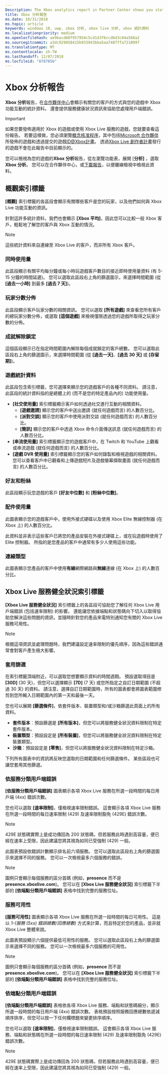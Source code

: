 ```yaml
---
Description: The Xbox analytics report in Partner Center shows you statistics about how your customers are engaging with the Xbox features in your product.
title: Xbox 分析報告
ms.date: 10/31/2018
ms.topic: article
keywords: windows 10, uwp, xbox 分析, xbox live 分析, xbox 統計資料
ms.localizationpriority: medium
ms.openlocfilehash: ae9bacd88f957954c5cd1d3f6ccd6d3c04a568a2
ms.sourcegitcommit: a3dc929858415b933943bba5aa7487ffa721899f
ms.translationtype: MT
ms.contentlocale: zh-TW
ms.lasthandoff: 12/07/2018
ms.locfileid: "8787856"
---
```

# <a name="xbox-analytics-report"></a>Xbox 分析報告

**Xbox 分析**報告，在[合作夥伴中心](https://partner.microsoft.com/dashboard)會顯示有關您的客戶的方式與您的遊戲中 Xbox 功能互動的統計資料。 還會提供服務健康狀況資訊來協助您處理用戶端錯誤。

> [!IMPORTANT]
> 如果您要發佈適用於 Xbox 的遊戲或使用 Xbox Live 服務的遊戲，您就要查看這份報告。 若要這樣做，您必須瀏覽[概念核准程序](../gaming/concept-approval.md)，其中包括[Microsoft 合作夥伴](../xbox-live/developer-program-overview.md#microsoft-partners)所發佈的遊戲和透過提交的遊戲[ID@Xbox計畫](../xbox-live/developer-program-overview.md#id)。 透過[Xbox Live 創作者計畫](../xbox-live/get-started-with-creators/get-started-with-xbox-live-creators.md)發行的遊戲不會在此報告中目前顯示的。

您可以檢視為您的遊戲的**Xbox 分析**報告，從左瀏覽功能表，展開 [**分析]** ，選取**Xbox 分析**。  您可以在合作夥伴中心，或[下載報告](download-analytic-reports.md)，以便離線檢視中檢視此資料。


## <a name="overview-tab"></a>概觀索引標籤

**\[概觀\]** 索引標籤的各區段會顯示有關哪些客戶是您的玩家，以及他們如何與 Xbox Live 功能互動的資訊。

針對這許多統計資料，我們也會顯示 **\[Xbox 平均\]**，因此您可以比較一般 Xbox 客戶，輕鬆地了解您的客戶與 Xbox 互動的情況。

> [!NOTE]
> 這些統計資料來自連線至 Xbox Live 的客戶，而非所有 Xbox 客戶。


### <a name="concurrent-usage"></a>同時使用量

此區段顯示有關平均每分鐘或每小時玩遊戲客戶數目的接近即時使用量資料 (有 5-15 分鐘的時間延遲)。 您可以選取此區段右上角的篩選圖示，來選擇時間範圍 (從 **\[過去一小時\]** 到最多 **\[過去 7 天\]**)。


### <a name="gamerscore-distribution"></a>玩家分數分佈

此區段顯示客戶玩家分數的相關資訊。 您可以選取 **\[所有遊戲\]** 來查看您所有客戶的總玩家分數分佈，或選取 **\[這個遊戲\]** 來檢視僅限透過您的遊戲所取得之玩家分數的分佈。


### <a name="achievement-unlocks"></a>成就解除鎖定

這個區段顯示已在指定時間範圍內解除每個成就鎖定的客戶總數。 您可以選取此區段右上角的篩選圖示，來選擇時間範圍 (從 **\[過去一天\]**、**\[過去 30 天\]** 或 **\[存留期\]**)。


### <a name="game-statistics"></a>遊戲統計資料

此區段包含索引標籤，您可選擇來顯示您的遊戲客戶的各種不同資料。 請注意，此區段的統計資料指的是總體上的 (而不是您的特定產品內的) 功能使用量。

- **\[社交使用量\]** 索引標籤顯示客戶如何透過社交進行互動的相關資料。
   - **\[遊戲邀請\]** 顯示您的客戶中送出邀請 (就任何遊戲而言) 的人數百分比。
   - **\[派對交談\]** 顯示您的客戶中使用派對交談 (就任何遊戲而言) 的人數百分比。
   - **\[簡訊\]** 顯示您的客戶中透過 Xbox 命令介面傳送訊息 (就任何遊戲而言) 的人數百分比。
- **\[串流使用量\]** 索引標籤顯示您的遊戲客戶中，在 Twitch 和 YouTube 上觀看或串流遊戲 (就任何遊戲而言) 的人數百分比。
- **\[遊戲 DVR 使用量\]** 索引標籤顯示您的客戶如何錄製和檢視遊戲的相關資料。 您可以查看客戶中已觀看和上傳遊戲短片及遊戲螢幕擷取畫面 (就任何遊戲而言) 的人數百分比。


### <a name="friends-and-followers"></a>好友和粉絲

此區段顯示玩您遊戲的客戶 **\[好友中位數\]** 和 **\[粉絲中位數\]**。


### <a name="accessory-usage"></a>配件使用量

此圖表顯示您的遊戲客戶中，使用外接式硬碟以及使用 Xbox Elite 無線控制器 (在 Xbox 上) 的人數百分比。

此資料並非表示這些客戶已將您的產品安裝在外接式硬碟上，或在玩遊戲時使用了 Elite 控制器。 所指的是您產品的客戶中通常有多少人使用這些功能。


### <a name="connection-type"></a>連線類型

此圖表顯示您產品的客戶中使用**有線**網際網路與**無線**連線 (在 Xbox 上) 的人數百分比。


## <a name="xbox-live-service-health-tab"></a>Xbox Live 服務健全狀況索引標籤

**\[Xbox Live 服務健全狀況\]** 索引標籤上的各區段可協助您了解任何 Xbox Live 用戶端錯誤 (包括速率限制) 的影響。 還能讓您依據端點和狀態碼向下切入以取得協助您解決這些問題的資訊，並隨時針對您的產品來電特別通知您有關的 Xbox Live 服務可用性。

> [!NOTE]
> 檢閱這項資訊並處理問題時，我們建議設定速率限制的優先順序，因為這些錯誤通常會對客戶產生極大影響。


### <a name="apply-filters"></a>套用篩選

在索引標籤頂端附近，可以選取您想要顯示資料的時間週期。 預設選取項目是 **\[30D\]** (30 天)，但您可以選擇顯示 **\[7D\]** (7 天) 或您所指定之自訂日期範圍 (不超過 30 天) 的資料。 請注意，選擇自訂日期範圍時，所有的圖表都會將圖表範圍修剪到您所輸入日期範圍內的第一天和最後一天。

您也可以展開 **\[篩選條件\]**，依套件版本、裝置類型和/或沙箱篩選此頁面上的所有資料。
- **套件版本**︰預設篩選是 **\[所有版本\]**，但您可以將服務健全狀況資料限制在特定套件版本。
- **裝置類型**：預設設定是 **\[所有裝置\]**，但您可以將服務健全狀況資料限制在特定裝置類型。
- **沙箱**：預設設定是 **\[零售\]**，但您可以將服務健全狀況資料限制在特定沙箱。

下列所有圖表中的資訊將反映您選取的日期範圍和任何篩選條件。 某些區段也可讓您套用其他篩選。


### <a name="client-errors-by-service"></a>依服務分類用戶端錯誤

**\[依服務分類用戶端錯誤\]** 圖表顯示各項 Xbox Live 服務在所選一段時間的每日用戶端 (4xx) 錯誤次數。

您也可以選取 **\[速率限制\]**，僅檢視速率限制錯誤。 這會顯示各項 Xbox Live 服務在所選一段時間的每日速率限制 (429) 及速率限制豁免 (429E) 錯誤次數。

> [!NOTE]
> 429E 狀態碼實際上是成功傳回為 200 狀態碼，但若服務此時遇到高容量，便已經在速率上受限，因此建議您將其視為如同已受強制 (429) 一般。

此圖表預設依錯誤計數顯示排名前六項服務。 您可以選取此區段右上角的篩選圖示來選擇不同的服務。 您可以一次檢視最多六個服務的錯誤。

> [!NOTE]
> 圖例只會顯示每個服務的區分首碼 (例如，**presence** 而不是 **presence.xboxlive.com**)。 您可以在 **\[Xbox Live 服務健全狀況\]** 索引標籤下半部的 **\[依端點分類用戶端錯誤\]** 表格中找到完整的服務位址。


### <a name="service-availability"></a>服務可用性

**\[服務可用性\]** 圖表顯示各項 Xbox Live 服務在所選一段時間的每日可用性。 這是以 *1-(服務 (5xx) 錯誤總數/回應總數)* 方式來計算，而且特定於您的產品，並非就 Xbox Live 整體來說。

此圖表預設顯示六個提供最低可用性的服務。 您可以選取此區段右上角的篩選圖示來選擇不同的服務。 您可以一次檢視最多六個服務的可用性。

> [!NOTE]
> 圖例只會顯示每個服務的區分首碼 (例如，**presence** 而不是 **presence.xboxlive.com**)。 您可以在 **\[Xbox Live 服務健全狀況\]** 索引標籤下半部的 **\[依端點分類用戶端錯誤\]** 表格中找到完整的服務位址。


### <a name="client-errors-by-endpoint"></a>依端點分類用戶端錯誤

**\[依端點分類用戶端錯誤\]** 表格依各項 Xbox Live 服務、端點和狀態碼細分，顯示所選一段時間的每日用戶端 (4xx) 錯誤次數。 表格預設按照服務回應總數依遞減順序排序，但您可以按一下任何欄標題來變更排序順序。

您也可以選取 **\[速率限制\]**，僅檢視速率限制錯誤。 這會顯示各項 Xbox Live 服務、端點和狀態碼在所選一段時間的每日速率限制 (429) 及速率限制豁免 (429E) 錯誤次數。

> [!NOTE]
> 429E 狀態碼實際上是成功傳回為 200 狀態碼，但若服務此時遇到高容量，便已經在速率上受限，因此建議您將其視為如同已受強制 (429) 一般。










 

 
